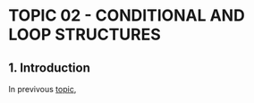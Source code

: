 # **TOPIC 02 - CONDITIONAL AND LOOP STRUCTURES**

## **1. Introduction**

In previvous [topic](../Topic_01/),
